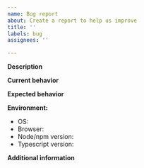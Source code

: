 ```yaml
---
name: Bug report
about: Create a report to help us improve
title: ''
labels: bug
assignees: ''

---
```


**Description**

**Current behavior**

**Expected behavior**

**Environment:**
- OS:
- Browser:
- Node/npm version:
- Typescript version:

**Additional information**
